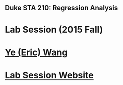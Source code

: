 ## Duke STA 210: Regression Analysis
# Lab Session (2015 Fall)
# [Ye (Eric) Wang](https://ericyewang.github.io)
# [Lab Session Website](http://ericyewang.github.io/Duke-STA-210)
